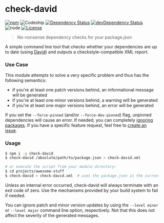 # check-david
[![npm](https://img.shields.io/npm/v/check-david.svg?style=flat-square)](https://www.npmjs.com/package/check-david)
![Codeship](https://img.shields.io/codeship/f6eb23c0-f80b-0133-3724-2eb9f408a9c3.svg?maxAge=2592000&style=flat-square)
[![Dependency Status](https://img.shields.io/david/Finanzchef24-GmbH/check-david.svg?style=flat-square)](https://david-dm.org/Finanzchef24-GmbH/check-david)
[![devDependency Status](https://img.shields.io/david/dev/Finanzchef24-GmbH/check-david.svg?style=flat-square)](https://david-dm.org/Finanzchef24-GmbH/check-david)
![node](https://img.shields.io/node/v/jira-todo.svg?style=flat-square)
[![License](https://img.shields.io/npm/l/check-david.svg?style=flat-square)](https://github.com/Finanzchef24-GmbH/check-david/blob/master/LICENSE)

> No-nonsense dependency checks for your package.json

A simple command line tool that checks whether your dependencies are up to date (using [David](https://github.com/alanshaw/david)) and outputs a checkstyle-compatible XML report.

### Use Case

This module attempts to solve a very specific problem and thus has the following semantics:

 - if you're at least one patch versions behind, an informational message will be generated
 - if you're at least one minor versions behind, a warning will be generated
 - if you're at least one major versions behind, an error will be generated

If you set the `--force-pinned` (and/or `--force-dev-pinned`) flag, unpinned dependencies will cause an error. If needed, you can completely [ignoring packages](https://github.com/alanshaw/david#ignore-dependencies). If you have a specific feature request, feel free to [create an issue](https://github.com/Finanzchef24-GmbH/check-david/issues/new).

### Usage
```bash
$ npm i -g check-david
$ check-david /absolute/path/to/package.json > check-david.xml

# or execute the script from your module directory:
$ cd projects/awesome-stuff
$ check-david > check-david.xml  # uses the package.json in the current directory
```

Unless an internal error occurred, check-david will always terminate with an exit code of zero. Use the mechanisms provided by your build system to fail if needed.

You can ignore patch and minor version updates by using the `--level minor` or `--level major` command line option, respectively. Not that this does not affect the severity of the generated messages.